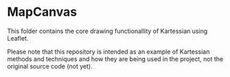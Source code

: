 MapCanvas
=========

This folder contains the core drawing functionallity of Kartessian using Leaflet.

Please note that this repository is intended as an example of Kartessian methods and techniques and how they are being used in the project, not the original source code (not yet).

